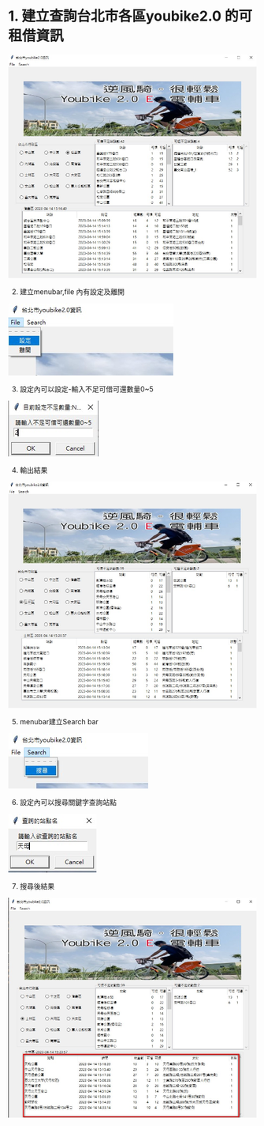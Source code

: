 # 1. 建立查詢台北市各區youbike2.0 的可租借資訊

![image](images/youbike_main.jpg) 

  2. 建立menubar,file 內有設定及離開

![image](images/youbike_file_1.jpg)

  3. 設定內可以設定-輸入不足可借可還數量0~5

![image](images/youbike_file_2.jpg)

  4. 輸出結果

![image](images/youbike_file_3.jpg)

  5. menubar建立Search bar

![image](images/youbike_search_1.jpg)

  6. 設定內可以搜尋關鍵字查詢站點

![image](images/youbike_search_2.jpg)

  7. 搜尋後結果

![image](images/youbike_search_3.jpg)